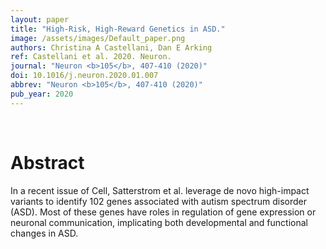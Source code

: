 ```yaml
---
layout: paper
title: "High-Risk, High-Reward Genetics in ASD."
image: /assets/images/Default_paper.png
authors: Christina A Castellani, Dan E Arking
ref: Castellani et al. 2020. Neuron.
journal: "Neuron <b>105</b>, 407-410 (2020)"
doi: 10.1016/j.neuron.2020.01.007
abbrev: "Neuron <b>105</b>, 407-410 (2020)"
pub_year: 2020
---
```


<br />
<div data-badge-popover="right" data-badge-type="donut" data-pmid="32027831" data-hide-no-mentions="true" class="altmetric-embed"></div>

# Abstract

In a recent issue of Cell, Satterstrom et al. leverage de novo high-impact variants to identify 102 genes associated with autism spectrum disorder (ASD). Most of these genes have roles in regulation of gene expression or neuronal communication, implicating both developmental and functional changes in ASD.

